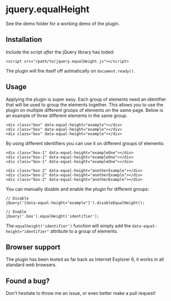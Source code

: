 # jquery.equalHeight

See the demo folder for a working demo of the plugin.

## Installation

Include the script *after* the jQuery library has loded:

    <script src="/path/to/jquery.equalHeight.js"></script>
    	
The plugin will fire itself off autmatically on `document.ready()`.

## Usage

Applying the plugin is super easy. Each group of elements need an identifier that will be used to group the elements together. This allows you to use the plugin on multiple different gruops of elements on the same page. Below is an example of three different elements in the same group.

    <div class="box" data-equal-height="example"></div>
    <div class="box" data-equal-height="example"></div>
    <div class="box" data-equal-height="example"></div>
    	
By using different identifiers you can use it on different groups of elements:

    <div class="box-1" data-equal-height="exampleOne"></div>
    <div class="box-1" data-equal-height="exampleOne"></div>
    <div class="box-1" data-equal-height="exampleOne"></div>
    
    <div class="box-2" data-equal-height="anotherExample"></div>
    <div class="box-2" data-equal-height="anotherExample"></div>
    <div class="box-2" data-equal-height="anotherExample"></div>
    	
You can manually disable and enable the plugin for different groups:

	// Disable
    jQuery('[data-equal-height="example"]').disableEqualHeight();
    
	// Enable
    jQuery('.box').equalHeight('identifier');
    
The `equalheight('identifier')` function will simply add the `data-equal-height="identifier"` attribute to a group of elements.

## Browser support

The plugin has been tested as far back as Internet Explorer 6, it works in all standard web browsers.

## Found a bug?

Don't hesitate to throw me an issue, or even better make a pull request!